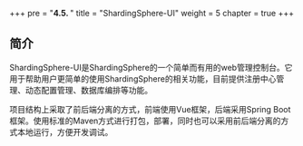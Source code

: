 +++
pre = "<b>4.5. </b>"
title = "ShardingSphere-UI"
weight = 5
chapter = true
+++

## 简介

ShardingSphere-UI是ShardingSphere的一个简单而有用的web管理控制台。它用于帮助用户更简单的使用ShardingSphere的相关功能，目前提供注册中心管理、动态配置管理、数据库编排等功能。

项目结构上采取了前后端分离的方式，前端使用Vue框架，后端采用Spring Boot框架。使用标准的Maven方式进行打包，部署，同时也可以采用前后端分离的方式本地运行，方便开发调试。
